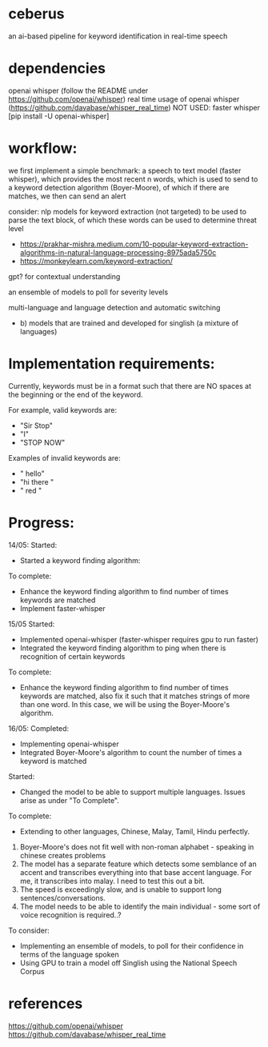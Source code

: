 # ceberus

an ai-based pipeline for keyword identification in real-time speech

# dependencies

openai whisper (follow the README under https://github.com/openai/whisper)
real time usage of openai whisper (https://github.com/davabase/whisper_real_time)
NOT USED: faster whisper [pip install -U openai-whisper]

# workflow:

we first implement a simple benchmark:
a speech to text model (faster whisper), which provides the most recent n words, which is used to send to a keyword detection algorithm (Boyer-Moore), of which if there are matches, we then can send an alert

consider:
nlp models for keyword extraction (not targeted) to be used to parse the text block, of which these words can be used to determine threat level

- https://prakhar-mishra.medium.com/10-popular-keyword-extraction-algorithms-in-natural-language-processing-8975ada5750c
- https://monkeylearn.com/keyword-extraction/

gpt? for contextual understanding

an ensemble of models to poll for severity levels

multi-language and language detection and automatic switching

- b) models that are trained and developed for singlish (a mixture of languages)

# Implementation requirements:

Currently, keywords must be in a format such that there are NO spaces at the beginning or the end of the keyword.

For example, valid keywords are:

- "Sir Stop"
- "I"
- "STOP NOW"

Examples of invalid keywords are:

- " hello"
- "hi there "
- " red "

# Progress:

14/05:
Started:

- Started a keyword finding algorithm:

To complete:

- Enhance the keyword finding algorithm to find number of times keywords are matched
- Implement faster-whisper

15/05
Started:

- Implemented openai-whisper (faster-whisper requires gpu to run faster)
- Integrated the keyword finding algorithm to ping when there is recognition of certain keywords

To complete:

- Enhance the keyword finding algorithm to find number of times keywords are matched, also fix it such that it matches strings of more than one word. In this case, we will be using the Boyer-Moore's algorithm.

16/05:
Completed:

- Implementing openai-whisper
- Integrated Boyer-Moore's algorithm to count the number of times a keyword is matched

Started:

- Changed the model to be able to support multiple languages. Issues arise as under "To Complete".

To complete:

- Extending to other languages, Chinese, Malay, Tamil, Hindu perfectly.

1. Boyer-Moore's does not fit well with non-roman alphabet - speaking in chinese creates problems
2. The model has a separate feature which detects some semblance of an accent and transcribes everything into that base accent language. For me, it transcribes into malay. I need to test this out a bit.
3. The speed is exceedingly slow, and is unable to support long sentences/conversations.
4. The model needs to be able to identify the main individual - some sort of voice recognition is required..?

To consider:

- Implementing an ensemble of models, to poll for their confidence in terms of the language spoken
- Using GPU to train a model off Singlish using the National Speech Corpus

# references

https://github.com/openai/whisper
https://github.com/davabase/whisper_real_time
